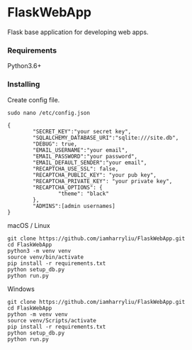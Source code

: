 # FlaskWebApp

Flask base application for developing web apps.

### Requirements

Python3.6+

### Installing

Create config file.

```
sudo nano /etc/config.json
```

```
{
        "SECRET_KEY":"your secret key",
        "SQLALCHEMY_DATABASE_URI":"sqlite:///site.db",
        "DEBUG": true,
        "EMAIL_USERNAME":"your email",
        "EMAIL_PASSWORD":"your password",
        "EMAIL_DEFAULT_SENDER":"your email",
        "RECAPTCHA_USE_SSL": false,
        "RECAPTCHA_PUBLIC_KEY": "your pub key",
        "RECAPTCHA_PRIVATE_KEY": "your private key",
        "RECAPTCHA_OPTIONS": {
                "theme": "black"
        },
        "ADMINS":[admin usernames]
}
```

macOS / Linux

```
git clone https://github.com/iamharryliu/FlaskWebApp.git
cd FlaskWebApp
python3 -m venv venv
source venv/bin/activate
pip install -r requirements.txt
python setup_db.py
python run.py
```

Windows

```
git clone https://github.com/iamharryliu/FlaskWebApp.git
cd FlaskWebApp
python -m venv venv
source venv/Scripts/activate
pip install -r requirements.txt
python setup_db.py
python run.py
```
